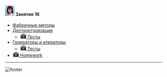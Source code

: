 [footer]: https://github.com/garevna/js-course/raw/master/images/a-level-ico.png?raw=true
[me30]: https://raw.githubusercontent.com/garevna/a-level-js-lessons/master/ico/myPhoto-30.png "Ⓒ Irina Fylyppova ( garevna ) 2019"
[hw-20]: https://raw.githubusercontent.com/garevna/a-level-js-lessons/master/ico/briefcase-20.png

#### ![me30] Занятие 16

* [Фабричные методы](../md/fabric.md)
* [Деструктуризация](../md/Destructuring.md)
    * [![hw-20] Тесты](https://garevna.github.io/js-quiz/#destructuring)
* [Генераторы и итераторы](../md/generators-and-iterators.md)
    * [![hw-20] Тесты](https://garevna.github.io/js-quiz/#gen)
* [![hw-20] Homework](../md/hw-16.md)

_________________________________________________________________________

![footer]
